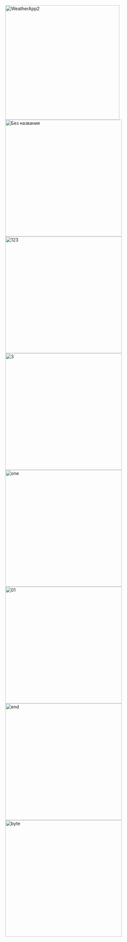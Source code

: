 <img width="361" alt="WeatherApp2" src="https://user-images.githubusercontent.com/49156359/120851161-48167980-c59a-11eb-8ae6-f3a20a3ad49d.png">
<img width="368" alt="Без названия" src="https://user-images.githubusercontent.com/49156359/121242895-e5392100-c8be-11eb-9ba5-785324290af6.png">
<img width="368" alt="123" src="https://user-images.githubusercontent.com/49156359/121243398-7d370a80-c8bf-11eb-9f94-a6fb13f080ec.png">
<img width="368" alt="3" src="https://user-images.githubusercontent.com/49156359/121246878-6d212a00-c8c3-11eb-9b14-369223e49f4c.png">
<img width="368" alt="one" src="https://user-images.githubusercontent.com/49156359/121244101-4f05fa80-c8c0-11eb-8656-73223faae6aa.png">
<img width="368" alt="01" src="https://user-images.githubusercontent.com/49156359/121249615-97c0b200-c8c6-11eb-9e05-70cadabea4b2.png">
<img width="368" alt="end" src="https://user-images.githubusercontent.com/49156359/121250199-42d16b80-c8c7-11eb-9b0c-afc9f0a1c656.png">
<img width="368" alt="byte" src="https://user-images.githubusercontent.com/49156359/121250571-b1162e00-c8c7-11eb-97e0-53e509222266.png">
